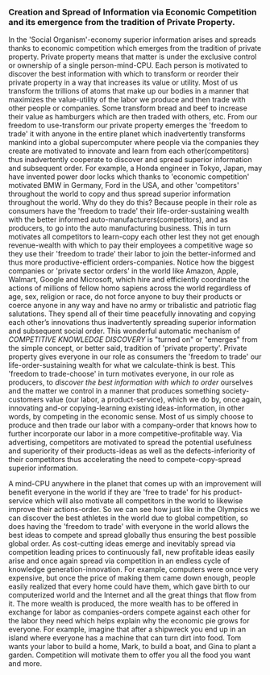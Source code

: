 


### Creation and Spread of Information via Economic Competition and its emergence from the tradition of Private Property.


In the 'Social Organism'-economy superior information arises and spreads thanks to economic competition which emerges from the tradition of private property. Private property means that matter is under the exclusive control or ownership of a single person-mind-CPU. Each person is motivated to discover the best information with which to transform or reorder their private property in a way that increases its value or utility. Most of us transform the trillions of atoms that make up our bodies in a manner that maximizes the value-utility of the labor we produce and then trade with other people or companies. Some transform bread and beef to increase their value as hamburgers which are then traded with others, etc. From our freedom to use-transform our private property emerges the 'freedom to trade' it with anyone in the entire planet which inadvertently transforms mankind into a global supercomputer where people via the companies they create are motivated to innovate and learn from each other(competitors) thus inadvertently cooperate to discover and spread superior information and subsequent order. For example, a Honda engineer in Tokyo, Japan, may have invented power door locks which thanks to 'economic competition' motivated BMW in Germany, Ford in the USA, and other 'competitors' throughout the world to copy and thus spread superior information throughout the world. Why do they do this? Because people in their role as consumers have the 'freedom to trade' their life-order-sustaining wealth with the better informed auto-manufacturers(competitors), and as producers, to go into the auto manufacturing business. This in turn motivates all competitors to learn-copy each other lest they not get enough revenue-wealth with which to pay their employees a competitive wage so they use their 'freedom to trade' their labor to join the better-informed and thus more productive-efficient orders-companies. Notice how the biggest companies or 'private sector orders' in the world like Amazon, Apple, Walmart, Google and Microsoft, which hire and efficiently coordinate the actions of millions of fellow homo sapiens across the world regardless of age, sex, religion or race, do not force anyone to buy their products or coerce anyone in any way and have no army or tribalistic and patriotic flag salutations. They spend all of their time peacefully innovating and copying each other’s innovations thus inadvertently spreading superior information and subsequent social order. This wonderful automatic mechanism of *COMPETITIVE KNOWLEDGE DISCOVERY* is "turned on" or "emerges" from the simple concept, or better said, tradition of 'private property'. Private property gives everyone in our role as consumers the 'freedom to trade' our life-order-sustaining wealth for what we calculate-think is best. This 'freedom to trade-choose' in turn motivates everyone, in our role as producers, to *discover the best information with which to order* ourselves and the matter we control in a manner that produces something society-customers value (our labor, a product-service), which we do by, once again, innovating and-or copying-learning existing ideas-information, in other words, by competing in the economic sense. Most of us simply choose to produce and then trade our labor with a company-order that knows how to further incorporate our labor in a more competitive-profitable way. Via advertising, competitors are motivated to spread the potential usefulness and superiority of their products-ideas as well as the defects-inferiority of their competitors thus accelerating the need to compete-copy-spread superior information.  

A mind-CPU anywhere in the planet that comes up with an improvement will benefit everyone in the world if they are 'free to trade' for his product-service which will also motivate all competitors in the world to likewise improve their actions-order. So we can see how just like in the Olympics we can discover the best athletes in the world due to global competition, so does having the 'freedom to trade' with everyone in the world allows the best ideas to compete and spread globally thus ensuring the best possible global order. As cost-cutting ideas emerge and inevitably spread via competition leading prices to continuously fall, new profitable ideas easily arise and once again spread via competition in an endless cycle of knowledge generation-innovation. For example, computers were once very expensive, but once the price of making them came down enough, people easily realized that every home could have them, which gave birth to our computerized world and the Internet and all the great things that flow from it. The more wealth is produced, the more wealth has to be offered in exchange for labor as companies-orders compete against each other for the labor they need which helps explain why the economic pie grows for everyone. For example, imagine that after a shipwreck you end up in an island where everyone has a machine that can turn dirt into food. Tom wants your labor to build a home, Mark, to build a boat, and Gina to plant a garden. Competition will motivate them to offer you all the food you want and more.
 
